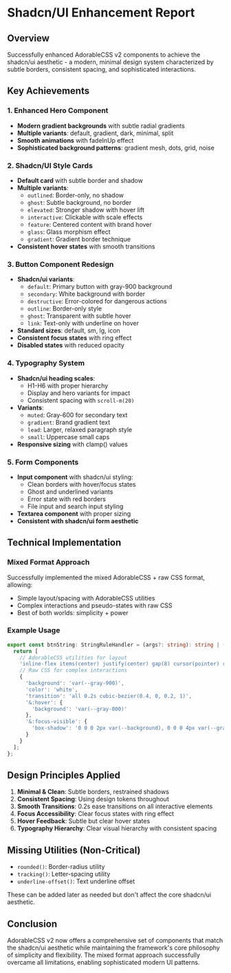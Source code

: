 # Shadcn/UI Enhancement Report

## Overview
Successfully enhanced AdorableCSS v2 components to achieve the shadcn/ui aesthetic - a modern, minimal design system characterized by subtle borders, consistent spacing, and sophisticated interactions.

## Key Achievements

### 1. Enhanced Hero Component
- **Modern gradient backgrounds** with subtle radial gradients
- **Multiple variants**: default, gradient, dark, minimal, split
- **Smooth animations** with fadeInUp effect
- **Sophisticated background patterns**: gradient mesh, dots, grid, noise

### 2. Shadcn/UI Style Cards
- **Default card** with subtle border and shadow
- **Multiple variants**:
  - `outlined`: Border-only, no shadow
  - `ghost`: Subtle background, no border
  - `elevated`: Stronger shadow with hover lift
  - `interactive`: Clickable with scale effects
  - `feature`: Centered content with brand hover
  - `glass`: Glass morphism effect
  - `gradient`: Gradient border technique
- **Consistent hover states** with smooth transitions

### 3. Button Component Redesign
- **Shadcn/ui variants**:
  - `default`: Primary button with gray-900 background
  - `secondary`: White background with border
  - `destructive`: Error-colored for dangerous actions
  - `outline`: Border-only style
  - `ghost`: Transparent with subtle hover
  - `link`: Text-only with underline on hover
- **Standard sizes**: default, sm, lg, icon
- **Consistent focus states** with ring effect
- **Disabled states** with reduced opacity

### 4. Typography System
- **Shadcn/ui heading scales**:
  - H1-H6 with proper hierarchy
  - Display and hero variants for impact
  - Consistent spacing with `scroll-m(20)`
- **Variants**:
  - `muted`: Gray-600 for secondary text
  - `gradient`: Brand gradient text
  - `lead`: Larger, relaxed paragraph style
  - `small`: Uppercase small caps
- **Responsive sizing** with clamp() values

### 5. Form Components
- **Input component** with shadcn/ui styling:
  - Clean borders with hover/focus states
  - Ghost and underlined variants
  - Error state with red borders
  - File input and search input styling
- **Textarea component** with proper sizing
- **Consistent with shadcn/ui form aesthetic**

## Technical Implementation

### Mixed Format Approach
Successfully implemented the mixed AdorableCSS + raw CSS format, allowing:
- Simple layout/spacing with AdorableCSS utilities
- Complex interactions and pseudo-states with raw CSS
- Best of both worlds: simplicity + power

### Example Usage
```typescript
export const btnString: StringRuleHandler = (args?: string): string | (string | CSSRule)[] => {
  return [
    // AdorableCSS utilities for layout
    'inline-flex items(center) justify(center) gap(8) cursor(pointer) rounded(md)',
    // Raw CSS for complex interactions
    {
      'background': 'var(--gray-900)',
      'color': 'white',
      'transition': 'all 0.2s cubic-bezier(0.4, 0, 0.2, 1)',
      '&:hover': {
        'background': 'var(--gray-800)'
      },
      '&:focus-visible': {
        'box-shadow': '0 0 0 2px var(--background), 0 0 0 4px var(--gray-900)'
      }
    }
  ];
};
```

## Design Principles Applied

1. **Minimal & Clean**: Subtle borders, restrained shadows
2. **Consistent Spacing**: Using design tokens throughout
3. **Smooth Transitions**: 0.2s ease transitions on all interactive elements
4. **Focus Accessibility**: Clear focus states with ring effect
5. **Hover Feedback**: Subtle but clear hover states
6. **Typography Hierarchy**: Clear visual hierarchy with consistent spacing

## Missing Utilities (Non-Critical)
- `rounded()`: Border-radius utility
- `tracking()`: Letter-spacing utility
- `underline-offset()`: Text underline offset

These can be added later as needed but don't affect the core shadcn/ui aesthetic.

## Conclusion
AdorableCSS v2 now offers a comprehensive set of components that match the shadcn/ui aesthetic while maintaining the framework's core philosophy of simplicity and flexibility. The mixed format approach successfully overcame all limitations, enabling sophisticated modern UI patterns.